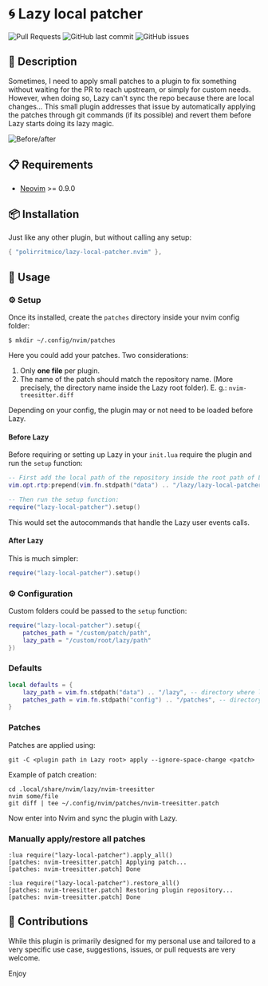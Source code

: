 # 🌀 Lazy local patcher

<!-- panvimdoc-ignore-start -->

![Pull Requests](https://img.shields.io/badge/Pull_Requests-Welcome-a4e400?style=flat-square)
![GitHub last commit](https://img.shields.io/github/last-commit/polirritmico/lazy-local-patcher.nvim/main?style=flat-square&color=62d8f1)
![GitHub issues](https://img.shields.io/github/issues/polirritmico/lazy-local-patcher.nvim?style=flat-square&color=fc1a70)

<!-- panvimdoc-ignore-end -->

## 🐧 Description

Sometimes, I need to apply small patches to a plugin to fix something without
waiting for the PR to reach upstream, or simply for custom needs. However,
when doing so, Lazy can't sync the repo because there are local changes... This
small plugin addresses that issue by automatically applying the patches through
git commands (if its possible) and revert them before Lazy starts doing its lazy
magic.

<!-- panvimdoc-ignore-start -->

![Before/after](image.jpg "Lazy don't like discrepancies") 

<!-- panvimdoc-ignore-end -->


## 📋 Requirements

- [Neovim](https://neovim.io/) >= 0.9.0


## 📦 Installation

Just like any other plugin, but without calling any setup:

```lua
{ "polirritmico/lazy-local-patcher.nvim" },
```

## 🚀 Usage

### ⚙️ Setup

Once its installed, create the `patches` directory inside your nvim config
folder:

```command
$ mkdir ~/.config/nvim/patches
```

Here you could add your patches. Two considerations:

1. Only **one file** per plugin.
2. The name of the patch should match the repository name. (More precisely, the
   directory name inside the Lazy root folder). E. g.: `nvim-treesitter.diff`


Depending on your config, the plugin may or not need to be loaded before Lazy.

#### Before Lazy

Before requiring or setting up Lazy in your `init.lua` require the plugin and
run the `setup` function:

```lua
-- First add the local path of the repository inside the root path of Lazy:
vim.opt.rtp:prepend(vim.fn.stdpath("data") .. "/lazy/lazy-local-patcher.nvim")

-- Then run the setup function:
require("lazy-local-patcher").setup()
```

This would set the autocommands that handle the Lazy user events calls.

#### After Lazy

This is much simpler:

```lua
require("lazy-local-patcher").setup()
```

### ⚙️ Configuration

Custom folders could be passed to the `setup` function:

```lua
require("lazy-local-patcher").setup({
    patches_path = "/custom/patch/path",
    lazy_path = "/custom/root/lazy/path"
})
```

### Defaults

```lua
local defaults = {
    lazy_path = vim.fn.stdpath("data") .. "/lazy", -- directory where lazy install the plugins
    patches_path = vim.fn.stdpath("config") .. "/patches", -- directory where diff patches files are stored
}
```

### Patches

Patches are applied using:

```command
git -C <plugin path in Lazy root> apply --ignore-space-change <patch>
```

Example of patch creation:

```
cd .local/share/nvim/lazy/nvim-treesitter
nvim some/file
git diff | tee ~/.config/nvim/patches/nvim-treesitter.patch
```

Now enter into Nvim and sync the plugin with Lazy.

### Manually apply/restore all patches

```
:lua require("lazy-local-patcher").apply_all()
[patches: nvim-treesitter.patch] Applying patch...
[patches: nvim-treesitter.patch] Done

:lua require("lazy-local-patcher").restore_all()
[patches: nvim-treesitter.patch] Restoring plugin repository...
[patches: nvim-treesitter.patch] Done
```

## 🌱 Contributions

While this plugin is primarily designed for my personal use and tailored to
a very specific use case, suggestions, issues, or pull requests are very
welcome.

Enjoy

